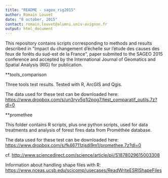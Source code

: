 ```yaml
---
title: "README - sageo_rig2015"
author: Romain Louvet
date: "8 october, 2015"
contact: romain.louvet@alumni.univ-avignon.fr
output: html_document
---
```


This repository contains scripts corresponding to methods and results described in "Impact du changement d’échelle sur l’étude des causes des feux de forêts du sud-est de la France", paper submited to the SAGEO 2015 conference and accepted by the International Journal of Geomatics and Spatial Analysis (RIG) for publication.

**tools_comparison

Three tools test results. Tested with R, ArcGIS and Qgis.

The data used for these test can be downloaded here: https://www.dropbox.com/s/un3ryv5q1i2pog7/test_comparatif_outils.7z?dl=0

**promethee

This folder contains R scripts, plus one python scripts, used for data treatments and analysis of forest fires data from Prométhée database.

The data used for these test can be downloaded here: https://www.dropbox.com/s/fk46711zjsdi9m1/promethee.7z?dl=0

cf. http://www.sciencedirect.com/science/article/pii/S1878029615003308

Information about handling shape files with R:
https://www.nceas.ucsb.edu/scicomp/usecases/ReadWriteESRIShapeFiles